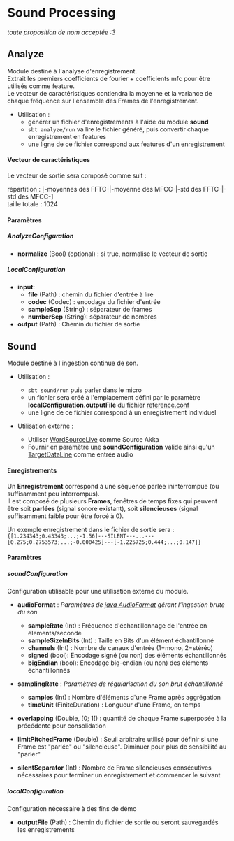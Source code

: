 # Sound Processing
*toute proposition de nom acceptée :3*

## Analyze

Module destiné à l'analyse d'enregistrement.  
Extrait les premiers coefficients de fourier + coefficients mfc pour être utilisés comme feature.  
Le vecteur de caractéristiques contiendra la moyenne et la variance de chaque fréquence sur l'ensemble des Frames de l'enregistrement.
- Utilisation :
  - générer un fichier d'enregistrements à l'aide du module **sound**
  - `sbt analyze/run` va lire le fichier généré, puis convertir chaque enregistrement en features
  - une ligne de ce fichier correspond aux features d'un enregistrement
  
#### Vecteur de caractéristiques

Le vecteur de sortie sera composé comme suit : 

répartition : [-moyennes des FFTC-|-moyenne des MFCC-|-std des FFTC-|-std des MFCC-]  
taille totale : 1024

#### Paramètres

##### AnalyzeConfiguration 

- **normalize** (Bool) (optional) : si true, normalise le vecteur de sortie

##### LocalConfiguration

- **input**:
  - **file** (Path) : chemin du fichier d'entrée à lire 
  - **codec** (Codec) : encodage du fichier d'entrée 
  - **sampleSep** (String) : séparateur de frames
  - **numberSep** (String): séparateur de nombres
- **output** (Path) : Chemin du fichier de sortie

## Sound

Module destiné à l'ingestion continue de son.
- Utilisation : 
    - `sbt sound/run` puis parler dans le micro
    - un fichier sera créé à l'emplacement défini par le paramètre **localConfiguration.outputFile** du fichier [reference.conf](sound/src/main/resources/reference.conf)
    - une ligne de ce fichier correspond à un enregistrement individuel


- Utilisation externe : 
    - Utiliser [WordSourceLive](sound/src/main/scala/com/jliermann/sound/process/WordSourceLive.scala) comme Source Akka
    - Fournir en paramètre une **soundConfiguration** valide ainsi qu'un [TargetDataLine](https://docs.oracle.com/en/java/javase/11/docs/api/java.desktop/javax/sound/sampled/TargetDataLine.html) comme entrée audio

#### Enregistrements

Un **Enregistrement** correspond à une séquence parlée ininterrompue (ou suffisamment peu interrompus).  
Il est composé de plusieurs **Frames**, fenêtres de temps fixes qui peuvent être soit **parlées** (signal sonore existant),
soit **silencieuses** (signal suffisamment faible pour être forcé à 0).  

Un exemple enregistrement dans le fichier de sortie sera :  
`{[1.234343;0.43343;...;-1.56]---SILENT---...---[0.275;0.2753573;...;-0.000425]---[-1.225725;0.444;...;0.147]}`

#### Paramètres

##### soundConfiguration
Configuration utilisable pour une utilisation externe du module.
- **audioFormat** : *Paramètres de [java AudioFormat](https://docs.oracle.com/en/java/javase/11/docs/api/java.desktop/javax/sound/sampled/AudioFormat.html) gérant l'ingestion brute du son*
    - **sampleRate** (Int) : Fréquence d'échantillonnage de l'entrée en élements/seconde
    - **sampleSizeInBits** (Int) : Taille en Bits d'un élément échantillonné
    - **channels** (Int) : Nombre de canaux d'entrée (1=mono, 2=stéréo)
    - **signed** (bool): Encodage signé (ou non) des éléments échantillonnés
    - **bigEndian** (bool): Encodage big-endian (ou non) des éléments échantillonnés


- **samplingRate** : *Paramètres de régularisation du son brut échantillonné*
    - **samples** (Int) : Nombre d'éléments d'une Frame après aggrégation
    - **timeUnit** (FiniteDuration) : Longueur d'une Frame, en temps


- **overlapping** (Double, [0; 1[) : quantité de chaque Frame superposée à la précédente pour consolidation 

- **limitPitchedFrame** (Double) : Seuil arbitraire utilisé pour définir si une Frame est "parlée" ou "silencieuse". Diminuer pour plus de sensibilité au "parler"

- **silentSeparator** (Int) : Nombre de Frame silencieuses consécutives nécessaires pour terminer un enregistrement et commencer le suivant

##### localConfiguration
Configuration nécessaire à des fins de démo

- **outputFile** (Path) : Chemin du fichier de sortie ou seront sauvegardés les enregistrements 
